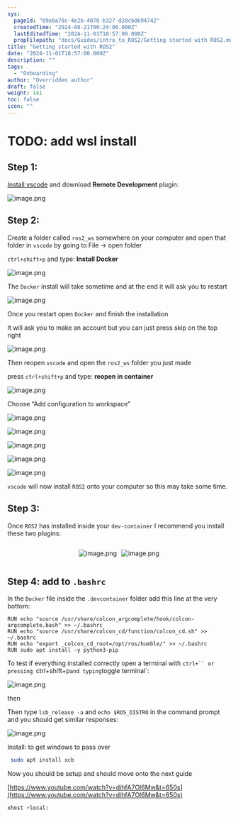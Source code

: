 ```yaml
---
sys:
  pageId: "89e0a78c-4e2b-4070-b327-d28cb0694742"
  createdTime: "2024-08-21T00:24:00.000Z"
  lastEditedTime: "2024-11-01T18:57:00.000Z"
  propFilepath: "docs/Guides/intro_to_ROS2/Getting started with ROS2.md"
title: "Getting started with ROS2"
date: "2024-11-01T18:57:00.000Z"
description: ""
tags:
  - "Onboarding"
author: "Overridden author"
draft: false
weight: 141
toc: false
icon: ""
---
```


# TODO: add wsl install

## Step 1:

[Install vscode](https://code.visualstudio.com/download) and download **Remote Development** plugin:

![image.png](https://prod-files-secure.s3.us-west-2.amazonaws.com/d518164a-d88e-44d1-a4ee-3adb3bd8bce0/efb52993-1881-4a40-b95e-6f020334f022/image.png?X-Amz-Algorithm=AWS4-HMAC-SHA256&X-Amz-Content-Sha256=UNSIGNED-PAYLOAD&X-Amz-Credential=ASIAZI2LB4662CNIWKC3%2F20250226%2Fus-west-2%2Fs3%2Faws4_request&X-Amz-Date=20250226T070811Z&X-Amz-Expires=3600&X-Amz-Security-Token=IQoJb3JpZ2luX2VjEB4aCXVzLXdlc3QtMiJHMEUCIAu3wuVy7iKpv0x62ss4NtJW0Qs4%2F9x8gFx2HV484cHIAiEAyapFyr5ItFeCi5Yne1OVJ47pqbrP9blNUseXSkEDBgUq%2FwMIVxAAGgw2Mzc0MjMxODM4MDUiDDFk3tBRb7tEgYIuYSrcAxfDJ1M3UyPqbAVA4cgapDnntOEYZm%2FD%2B5fHcy1QXxAX7H4JtaEoDfIAWEuju7iVBCHo0PGa9oCok2cOjZdeP6X%2F4NYi9D%2FaO10n3PRGpGScdO%2BWsmYO0WTbBtAVP%2Fs1U2AcbTEgvl65SteGjDlQ%2FmRIi0ZkZmaNTPMTbI4nbBZuHqJsdu88uG%2B9WABXEQ42Nv%2B%2F3w9%2BjDoTxXPQSj%2BOlaayriSiYCMzNQZlTi4ay7NzGpXFbA4ZuqOYzVE7w4Nn50bfGwMwNMpzprrJFfScJ9LMmvKiyM%2BPm%2F1wWhVWl5O412TCwxQR01vin8eyO9pbk2pD5LBeg%2FWOg1ha%2BG8aBsuEQF0X1etHHmJ%2B%2FEpkUTDuz4TTssWtzF%2BMpDSDH6%2FRqT2%2FXwJWJlKekjg0acbfOzCFY4en0M%2FUth0LNjaGVHl150qH%2FNFB6TBYaV0bpcN7z7jir%2FVho6UW5Q0V%2FTsbMivPnF%2F0UbqhV581TtZ3xiEe0L19Dp8d5YRTUVqduQqzkH5IfdrEMfr6q9jBlLeWdDPON8oGMSQJZ21gAPv6jhGxxQVtVrDqYb9IVNKRfdCNig3%2FhYmQyZZQSRrW4zc8bck57W2Hc1l55d6H7VWaEnNB6%2BpazGV3ulSYP9gLMIzj%2Br0GOqUBnCTkPQAzhBsccDS%2F%2BEtyU3KK11o7%2FDQ2Vylk2WApu%2Fb7%2B6CMD3bt4shQWb9cDd5Qv1G47oxzad9IYYxDMUiyPEncFFZgR2uzSdEudkknPWI46Zy1wiZUfOfzYV8Io%2F8BMB4b89cAD0icA1NiiP5gi57F4OYfG42g6rqFlCUsBbxyPdls73UfDIPG5HAx0ZzhGZUkiFxgVu2F9%2B3YGJXiSGjocmus&X-Amz-Signature=49e5dca354d66f96a0cc0caf76759eb989a77cd7a5747ef6705008c81c17ad60&X-Amz-SignedHeaders=host&x-id=GetObject)

## Step 2:

Create a folder called `ros2_ws` somewhere on your computer and open that folder in `vscode` by going to File → open folder 

`ctrl+shift+p` and type: **Install Docker**

![image.png](https://prod-files-secure.s3.us-west-2.amazonaws.com/d518164a-d88e-44d1-a4ee-3adb3bd8bce0/2269dc0e-1cd5-47ff-bceb-c04ad9b2eab0/image.png?X-Amz-Algorithm=AWS4-HMAC-SHA256&X-Amz-Content-Sha256=UNSIGNED-PAYLOAD&X-Amz-Credential=ASIAZI2LB4662CNIWKC3%2F20250226%2Fus-west-2%2Fs3%2Faws4_request&X-Amz-Date=20250226T070811Z&X-Amz-Expires=3600&X-Amz-Security-Token=IQoJb3JpZ2luX2VjEB4aCXVzLXdlc3QtMiJHMEUCIAu3wuVy7iKpv0x62ss4NtJW0Qs4%2F9x8gFx2HV484cHIAiEAyapFyr5ItFeCi5Yne1OVJ47pqbrP9blNUseXSkEDBgUq%2FwMIVxAAGgw2Mzc0MjMxODM4MDUiDDFk3tBRb7tEgYIuYSrcAxfDJ1M3UyPqbAVA4cgapDnntOEYZm%2FD%2B5fHcy1QXxAX7H4JtaEoDfIAWEuju7iVBCHo0PGa9oCok2cOjZdeP6X%2F4NYi9D%2FaO10n3PRGpGScdO%2BWsmYO0WTbBtAVP%2Fs1U2AcbTEgvl65SteGjDlQ%2FmRIi0ZkZmaNTPMTbI4nbBZuHqJsdu88uG%2B9WABXEQ42Nv%2B%2F3w9%2BjDoTxXPQSj%2BOlaayriSiYCMzNQZlTi4ay7NzGpXFbA4ZuqOYzVE7w4Nn50bfGwMwNMpzprrJFfScJ9LMmvKiyM%2BPm%2F1wWhVWl5O412TCwxQR01vin8eyO9pbk2pD5LBeg%2FWOg1ha%2BG8aBsuEQF0X1etHHmJ%2B%2FEpkUTDuz4TTssWtzF%2BMpDSDH6%2FRqT2%2FXwJWJlKekjg0acbfOzCFY4en0M%2FUth0LNjaGVHl150qH%2FNFB6TBYaV0bpcN7z7jir%2FVho6UW5Q0V%2FTsbMivPnF%2F0UbqhV581TtZ3xiEe0L19Dp8d5YRTUVqduQqzkH5IfdrEMfr6q9jBlLeWdDPON8oGMSQJZ21gAPv6jhGxxQVtVrDqYb9IVNKRfdCNig3%2FhYmQyZZQSRrW4zc8bck57W2Hc1l55d6H7VWaEnNB6%2BpazGV3ulSYP9gLMIzj%2Br0GOqUBnCTkPQAzhBsccDS%2F%2BEtyU3KK11o7%2FDQ2Vylk2WApu%2Fb7%2B6CMD3bt4shQWb9cDd5Qv1G47oxzad9IYYxDMUiyPEncFFZgR2uzSdEudkknPWI46Zy1wiZUfOfzYV8Io%2F8BMB4b89cAD0icA1NiiP5gi57F4OYfG42g6rqFlCUsBbxyPdls73UfDIPG5HAx0ZzhGZUkiFxgVu2F9%2B3YGJXiSGjocmus&X-Amz-Signature=536ef47812f2f1bc5530fba5f46c4631de23084cc013406768a8ddc45cb18c37&X-Amz-SignedHeaders=host&x-id=GetObject)

The `Docker` install will take sometime and at the end it will ask you to restart

![image.png](https://prod-files-secure.s3.us-west-2.amazonaws.com/d518164a-d88e-44d1-a4ee-3adb3bd8bce0/ed233f78-be33-4b1f-b89c-9c346c0e961e/image.png?X-Amz-Algorithm=AWS4-HMAC-SHA256&X-Amz-Content-Sha256=UNSIGNED-PAYLOAD&X-Amz-Credential=ASIAZI2LB4662CNIWKC3%2F20250226%2Fus-west-2%2Fs3%2Faws4_request&X-Amz-Date=20250226T070811Z&X-Amz-Expires=3600&X-Amz-Security-Token=IQoJb3JpZ2luX2VjEB4aCXVzLXdlc3QtMiJHMEUCIAu3wuVy7iKpv0x62ss4NtJW0Qs4%2F9x8gFx2HV484cHIAiEAyapFyr5ItFeCi5Yne1OVJ47pqbrP9blNUseXSkEDBgUq%2FwMIVxAAGgw2Mzc0MjMxODM4MDUiDDFk3tBRb7tEgYIuYSrcAxfDJ1M3UyPqbAVA4cgapDnntOEYZm%2FD%2B5fHcy1QXxAX7H4JtaEoDfIAWEuju7iVBCHo0PGa9oCok2cOjZdeP6X%2F4NYi9D%2FaO10n3PRGpGScdO%2BWsmYO0WTbBtAVP%2Fs1U2AcbTEgvl65SteGjDlQ%2FmRIi0ZkZmaNTPMTbI4nbBZuHqJsdu88uG%2B9WABXEQ42Nv%2B%2F3w9%2BjDoTxXPQSj%2BOlaayriSiYCMzNQZlTi4ay7NzGpXFbA4ZuqOYzVE7w4Nn50bfGwMwNMpzprrJFfScJ9LMmvKiyM%2BPm%2F1wWhVWl5O412TCwxQR01vin8eyO9pbk2pD5LBeg%2FWOg1ha%2BG8aBsuEQF0X1etHHmJ%2B%2FEpkUTDuz4TTssWtzF%2BMpDSDH6%2FRqT2%2FXwJWJlKekjg0acbfOzCFY4en0M%2FUth0LNjaGVHl150qH%2FNFB6TBYaV0bpcN7z7jir%2FVho6UW5Q0V%2FTsbMivPnF%2F0UbqhV581TtZ3xiEe0L19Dp8d5YRTUVqduQqzkH5IfdrEMfr6q9jBlLeWdDPON8oGMSQJZ21gAPv6jhGxxQVtVrDqYb9IVNKRfdCNig3%2FhYmQyZZQSRrW4zc8bck57W2Hc1l55d6H7VWaEnNB6%2BpazGV3ulSYP9gLMIzj%2Br0GOqUBnCTkPQAzhBsccDS%2F%2BEtyU3KK11o7%2FDQ2Vylk2WApu%2Fb7%2B6CMD3bt4shQWb9cDd5Qv1G47oxzad9IYYxDMUiyPEncFFZgR2uzSdEudkknPWI46Zy1wiZUfOfzYV8Io%2F8BMB4b89cAD0icA1NiiP5gi57F4OYfG42g6rqFlCUsBbxyPdls73UfDIPG5HAx0ZzhGZUkiFxgVu2F9%2B3YGJXiSGjocmus&X-Amz-Signature=36870829e65784299e750f8853acaeb68f45ea784e351fbc61fc37589485e517&X-Amz-SignedHeaders=host&x-id=GetObject)

Once you restart open `Docker` and finish the installation

It will ask you to make an account but you can just press skip on the top right

![image.png](https://prod-files-secure.s3.us-west-2.amazonaws.com/d518164a-d88e-44d1-a4ee-3adb3bd8bce0/21010ad9-1659-4fd9-9f59-9932a09b2a3d/image.png?X-Amz-Algorithm=AWS4-HMAC-SHA256&X-Amz-Content-Sha256=UNSIGNED-PAYLOAD&X-Amz-Credential=ASIAZI2LB4662CNIWKC3%2F20250226%2Fus-west-2%2Fs3%2Faws4_request&X-Amz-Date=20250226T070811Z&X-Amz-Expires=3600&X-Amz-Security-Token=IQoJb3JpZ2luX2VjEB4aCXVzLXdlc3QtMiJHMEUCIAu3wuVy7iKpv0x62ss4NtJW0Qs4%2F9x8gFx2HV484cHIAiEAyapFyr5ItFeCi5Yne1OVJ47pqbrP9blNUseXSkEDBgUq%2FwMIVxAAGgw2Mzc0MjMxODM4MDUiDDFk3tBRb7tEgYIuYSrcAxfDJ1M3UyPqbAVA4cgapDnntOEYZm%2FD%2B5fHcy1QXxAX7H4JtaEoDfIAWEuju7iVBCHo0PGa9oCok2cOjZdeP6X%2F4NYi9D%2FaO10n3PRGpGScdO%2BWsmYO0WTbBtAVP%2Fs1U2AcbTEgvl65SteGjDlQ%2FmRIi0ZkZmaNTPMTbI4nbBZuHqJsdu88uG%2B9WABXEQ42Nv%2B%2F3w9%2BjDoTxXPQSj%2BOlaayriSiYCMzNQZlTi4ay7NzGpXFbA4ZuqOYzVE7w4Nn50bfGwMwNMpzprrJFfScJ9LMmvKiyM%2BPm%2F1wWhVWl5O412TCwxQR01vin8eyO9pbk2pD5LBeg%2FWOg1ha%2BG8aBsuEQF0X1etHHmJ%2B%2FEpkUTDuz4TTssWtzF%2BMpDSDH6%2FRqT2%2FXwJWJlKekjg0acbfOzCFY4en0M%2FUth0LNjaGVHl150qH%2FNFB6TBYaV0bpcN7z7jir%2FVho6UW5Q0V%2FTsbMivPnF%2F0UbqhV581TtZ3xiEe0L19Dp8d5YRTUVqduQqzkH5IfdrEMfr6q9jBlLeWdDPON8oGMSQJZ21gAPv6jhGxxQVtVrDqYb9IVNKRfdCNig3%2FhYmQyZZQSRrW4zc8bck57W2Hc1l55d6H7VWaEnNB6%2BpazGV3ulSYP9gLMIzj%2Br0GOqUBnCTkPQAzhBsccDS%2F%2BEtyU3KK11o7%2FDQ2Vylk2WApu%2Fb7%2B6CMD3bt4shQWb9cDd5Qv1G47oxzad9IYYxDMUiyPEncFFZgR2uzSdEudkknPWI46Zy1wiZUfOfzYV8Io%2F8BMB4b89cAD0icA1NiiP5gi57F4OYfG42g6rqFlCUsBbxyPdls73UfDIPG5HAx0ZzhGZUkiFxgVu2F9%2B3YGJXiSGjocmus&X-Amz-Signature=60c74e6bc124f2fb105f24354f950ee3db090428bd69f00c3712b8ee80f30357&X-Amz-SignedHeaders=host&x-id=GetObject)

Then reopen `vscode` and open the `ros2_ws` folder you just made

press `ctrl+shift+p` and type: **reopen in container**

![image.png](https://prod-files-secure.s3.us-west-2.amazonaws.com/d518164a-d88e-44d1-a4ee-3adb3bd8bce0/4e93b8c2-41ad-488c-8095-c74205196118/image.png?X-Amz-Algorithm=AWS4-HMAC-SHA256&X-Amz-Content-Sha256=UNSIGNED-PAYLOAD&X-Amz-Credential=ASIAZI2LB4662CNIWKC3%2F20250226%2Fus-west-2%2Fs3%2Faws4_request&X-Amz-Date=20250226T070811Z&X-Amz-Expires=3600&X-Amz-Security-Token=IQoJb3JpZ2luX2VjEB4aCXVzLXdlc3QtMiJHMEUCIAu3wuVy7iKpv0x62ss4NtJW0Qs4%2F9x8gFx2HV484cHIAiEAyapFyr5ItFeCi5Yne1OVJ47pqbrP9blNUseXSkEDBgUq%2FwMIVxAAGgw2Mzc0MjMxODM4MDUiDDFk3tBRb7tEgYIuYSrcAxfDJ1M3UyPqbAVA4cgapDnntOEYZm%2FD%2B5fHcy1QXxAX7H4JtaEoDfIAWEuju7iVBCHo0PGa9oCok2cOjZdeP6X%2F4NYi9D%2FaO10n3PRGpGScdO%2BWsmYO0WTbBtAVP%2Fs1U2AcbTEgvl65SteGjDlQ%2FmRIi0ZkZmaNTPMTbI4nbBZuHqJsdu88uG%2B9WABXEQ42Nv%2B%2F3w9%2BjDoTxXPQSj%2BOlaayriSiYCMzNQZlTi4ay7NzGpXFbA4ZuqOYzVE7w4Nn50bfGwMwNMpzprrJFfScJ9LMmvKiyM%2BPm%2F1wWhVWl5O412TCwxQR01vin8eyO9pbk2pD5LBeg%2FWOg1ha%2BG8aBsuEQF0X1etHHmJ%2B%2FEpkUTDuz4TTssWtzF%2BMpDSDH6%2FRqT2%2FXwJWJlKekjg0acbfOzCFY4en0M%2FUth0LNjaGVHl150qH%2FNFB6TBYaV0bpcN7z7jir%2FVho6UW5Q0V%2FTsbMivPnF%2F0UbqhV581TtZ3xiEe0L19Dp8d5YRTUVqduQqzkH5IfdrEMfr6q9jBlLeWdDPON8oGMSQJZ21gAPv6jhGxxQVtVrDqYb9IVNKRfdCNig3%2FhYmQyZZQSRrW4zc8bck57W2Hc1l55d6H7VWaEnNB6%2BpazGV3ulSYP9gLMIzj%2Br0GOqUBnCTkPQAzhBsccDS%2F%2BEtyU3KK11o7%2FDQ2Vylk2WApu%2Fb7%2B6CMD3bt4shQWb9cDd5Qv1G47oxzad9IYYxDMUiyPEncFFZgR2uzSdEudkknPWI46Zy1wiZUfOfzYV8Io%2F8BMB4b89cAD0icA1NiiP5gi57F4OYfG42g6rqFlCUsBbxyPdls73UfDIPG5HAx0ZzhGZUkiFxgVu2F9%2B3YGJXiSGjocmus&X-Amz-Signature=603fe81479150d65183d485aea05c734ebbac47e518bdde97e3220e0daea7d48&X-Amz-SignedHeaders=host&x-id=GetObject)

Choose “Add configuration to workspace”

![image.png](https://prod-files-secure.s3.us-west-2.amazonaws.com/d518164a-d88e-44d1-a4ee-3adb3bd8bce0/9560b282-5060-4989-ba37-97e7b2c22476/image.png?X-Amz-Algorithm=AWS4-HMAC-SHA256&X-Amz-Content-Sha256=UNSIGNED-PAYLOAD&X-Amz-Credential=ASIAZI2LB4662CNIWKC3%2F20250226%2Fus-west-2%2Fs3%2Faws4_request&X-Amz-Date=20250226T070811Z&X-Amz-Expires=3600&X-Amz-Security-Token=IQoJb3JpZ2luX2VjEB4aCXVzLXdlc3QtMiJHMEUCIAu3wuVy7iKpv0x62ss4NtJW0Qs4%2F9x8gFx2HV484cHIAiEAyapFyr5ItFeCi5Yne1OVJ47pqbrP9blNUseXSkEDBgUq%2FwMIVxAAGgw2Mzc0MjMxODM4MDUiDDFk3tBRb7tEgYIuYSrcAxfDJ1M3UyPqbAVA4cgapDnntOEYZm%2FD%2B5fHcy1QXxAX7H4JtaEoDfIAWEuju7iVBCHo0PGa9oCok2cOjZdeP6X%2F4NYi9D%2FaO10n3PRGpGScdO%2BWsmYO0WTbBtAVP%2Fs1U2AcbTEgvl65SteGjDlQ%2FmRIi0ZkZmaNTPMTbI4nbBZuHqJsdu88uG%2B9WABXEQ42Nv%2B%2F3w9%2BjDoTxXPQSj%2BOlaayriSiYCMzNQZlTi4ay7NzGpXFbA4ZuqOYzVE7w4Nn50bfGwMwNMpzprrJFfScJ9LMmvKiyM%2BPm%2F1wWhVWl5O412TCwxQR01vin8eyO9pbk2pD5LBeg%2FWOg1ha%2BG8aBsuEQF0X1etHHmJ%2B%2FEpkUTDuz4TTssWtzF%2BMpDSDH6%2FRqT2%2FXwJWJlKekjg0acbfOzCFY4en0M%2FUth0LNjaGVHl150qH%2FNFB6TBYaV0bpcN7z7jir%2FVho6UW5Q0V%2FTsbMivPnF%2F0UbqhV581TtZ3xiEe0L19Dp8d5YRTUVqduQqzkH5IfdrEMfr6q9jBlLeWdDPON8oGMSQJZ21gAPv6jhGxxQVtVrDqYb9IVNKRfdCNig3%2FhYmQyZZQSRrW4zc8bck57W2Hc1l55d6H7VWaEnNB6%2BpazGV3ulSYP9gLMIzj%2Br0GOqUBnCTkPQAzhBsccDS%2F%2BEtyU3KK11o7%2FDQ2Vylk2WApu%2Fb7%2B6CMD3bt4shQWb9cDd5Qv1G47oxzad9IYYxDMUiyPEncFFZgR2uzSdEudkknPWI46Zy1wiZUfOfzYV8Io%2F8BMB4b89cAD0icA1NiiP5gi57F4OYfG42g6rqFlCUsBbxyPdls73UfDIPG5HAx0ZzhGZUkiFxgVu2F9%2B3YGJXiSGjocmus&X-Amz-Signature=3b27a3526d4abffa7d98c6491ca03241e086b7a41ac2cb9f61c948f0808a24f5&X-Amz-SignedHeaders=host&x-id=GetObject)

![image.png](https://prod-files-secure.s3.us-west-2.amazonaws.com/d518164a-d88e-44d1-a4ee-3adb3bd8bce0/2ee63f81-886b-48e8-a553-dc6e5eac99e4/image.png?X-Amz-Algorithm=AWS4-HMAC-SHA256&X-Amz-Content-Sha256=UNSIGNED-PAYLOAD&X-Amz-Credential=ASIAZI2LB4662CNIWKC3%2F20250226%2Fus-west-2%2Fs3%2Faws4_request&X-Amz-Date=20250226T070811Z&X-Amz-Expires=3600&X-Amz-Security-Token=IQoJb3JpZ2luX2VjEB4aCXVzLXdlc3QtMiJHMEUCIAu3wuVy7iKpv0x62ss4NtJW0Qs4%2F9x8gFx2HV484cHIAiEAyapFyr5ItFeCi5Yne1OVJ47pqbrP9blNUseXSkEDBgUq%2FwMIVxAAGgw2Mzc0MjMxODM4MDUiDDFk3tBRb7tEgYIuYSrcAxfDJ1M3UyPqbAVA4cgapDnntOEYZm%2FD%2B5fHcy1QXxAX7H4JtaEoDfIAWEuju7iVBCHo0PGa9oCok2cOjZdeP6X%2F4NYi9D%2FaO10n3PRGpGScdO%2BWsmYO0WTbBtAVP%2Fs1U2AcbTEgvl65SteGjDlQ%2FmRIi0ZkZmaNTPMTbI4nbBZuHqJsdu88uG%2B9WABXEQ42Nv%2B%2F3w9%2BjDoTxXPQSj%2BOlaayriSiYCMzNQZlTi4ay7NzGpXFbA4ZuqOYzVE7w4Nn50bfGwMwNMpzprrJFfScJ9LMmvKiyM%2BPm%2F1wWhVWl5O412TCwxQR01vin8eyO9pbk2pD5LBeg%2FWOg1ha%2BG8aBsuEQF0X1etHHmJ%2B%2FEpkUTDuz4TTssWtzF%2BMpDSDH6%2FRqT2%2FXwJWJlKekjg0acbfOzCFY4en0M%2FUth0LNjaGVHl150qH%2FNFB6TBYaV0bpcN7z7jir%2FVho6UW5Q0V%2FTsbMivPnF%2F0UbqhV581TtZ3xiEe0L19Dp8d5YRTUVqduQqzkH5IfdrEMfr6q9jBlLeWdDPON8oGMSQJZ21gAPv6jhGxxQVtVrDqYb9IVNKRfdCNig3%2FhYmQyZZQSRrW4zc8bck57W2Hc1l55d6H7VWaEnNB6%2BpazGV3ulSYP9gLMIzj%2Br0GOqUBnCTkPQAzhBsccDS%2F%2BEtyU3KK11o7%2FDQ2Vylk2WApu%2Fb7%2B6CMD3bt4shQWb9cDd5Qv1G47oxzad9IYYxDMUiyPEncFFZgR2uzSdEudkknPWI46Zy1wiZUfOfzYV8Io%2F8BMB4b89cAD0icA1NiiP5gi57F4OYfG42g6rqFlCUsBbxyPdls73UfDIPG5HAx0ZzhGZUkiFxgVu2F9%2B3YGJXiSGjocmus&X-Amz-Signature=7b5a2d652f6b68f64bed911e5556c4dfad3254e9fd6964cd9e1473f07619a5c8&X-Amz-SignedHeaders=host&x-id=GetObject)

![image.png](https://prod-files-secure.s3.us-west-2.amazonaws.com/d518164a-d88e-44d1-a4ee-3adb3bd8bce0/ae1580b2-b048-407e-aed9-b584224a7a04/image.png?X-Amz-Algorithm=AWS4-HMAC-SHA256&X-Amz-Content-Sha256=UNSIGNED-PAYLOAD&X-Amz-Credential=ASIAZI2LB4662CNIWKC3%2F20250226%2Fus-west-2%2Fs3%2Faws4_request&X-Amz-Date=20250226T070811Z&X-Amz-Expires=3600&X-Amz-Security-Token=IQoJb3JpZ2luX2VjEB4aCXVzLXdlc3QtMiJHMEUCIAu3wuVy7iKpv0x62ss4NtJW0Qs4%2F9x8gFx2HV484cHIAiEAyapFyr5ItFeCi5Yne1OVJ47pqbrP9blNUseXSkEDBgUq%2FwMIVxAAGgw2Mzc0MjMxODM4MDUiDDFk3tBRb7tEgYIuYSrcAxfDJ1M3UyPqbAVA4cgapDnntOEYZm%2FD%2B5fHcy1QXxAX7H4JtaEoDfIAWEuju7iVBCHo0PGa9oCok2cOjZdeP6X%2F4NYi9D%2FaO10n3PRGpGScdO%2BWsmYO0WTbBtAVP%2Fs1U2AcbTEgvl65SteGjDlQ%2FmRIi0ZkZmaNTPMTbI4nbBZuHqJsdu88uG%2B9WABXEQ42Nv%2B%2F3w9%2BjDoTxXPQSj%2BOlaayriSiYCMzNQZlTi4ay7NzGpXFbA4ZuqOYzVE7w4Nn50bfGwMwNMpzprrJFfScJ9LMmvKiyM%2BPm%2F1wWhVWl5O412TCwxQR01vin8eyO9pbk2pD5LBeg%2FWOg1ha%2BG8aBsuEQF0X1etHHmJ%2B%2FEpkUTDuz4TTssWtzF%2BMpDSDH6%2FRqT2%2FXwJWJlKekjg0acbfOzCFY4en0M%2FUth0LNjaGVHl150qH%2FNFB6TBYaV0bpcN7z7jir%2FVho6UW5Q0V%2FTsbMivPnF%2F0UbqhV581TtZ3xiEe0L19Dp8d5YRTUVqduQqzkH5IfdrEMfr6q9jBlLeWdDPON8oGMSQJZ21gAPv6jhGxxQVtVrDqYb9IVNKRfdCNig3%2FhYmQyZZQSRrW4zc8bck57W2Hc1l55d6H7VWaEnNB6%2BpazGV3ulSYP9gLMIzj%2Br0GOqUBnCTkPQAzhBsccDS%2F%2BEtyU3KK11o7%2FDQ2Vylk2WApu%2Fb7%2B6CMD3bt4shQWb9cDd5Qv1G47oxzad9IYYxDMUiyPEncFFZgR2uzSdEudkknPWI46Zy1wiZUfOfzYV8Io%2F8BMB4b89cAD0icA1NiiP5gi57F4OYfG42g6rqFlCUsBbxyPdls73UfDIPG5HAx0ZzhGZUkiFxgVu2F9%2B3YGJXiSGjocmus&X-Amz-Signature=a753fb4efa37de11f3dfa8ec01f24e976b8a5223182c4481d5082a50436eb499&X-Amz-SignedHeaders=host&x-id=GetObject)

![image.png](https://prod-files-secure.s3.us-west-2.amazonaws.com/d518164a-d88e-44d1-a4ee-3adb3bd8bce0/53255b28-f75e-430f-b9e3-c0ac8577e42b/image.png?X-Amz-Algorithm=AWS4-HMAC-SHA256&X-Amz-Content-Sha256=UNSIGNED-PAYLOAD&X-Amz-Credential=ASIAZI2LB4662CNIWKC3%2F20250226%2Fus-west-2%2Fs3%2Faws4_request&X-Amz-Date=20250226T070811Z&X-Amz-Expires=3600&X-Amz-Security-Token=IQoJb3JpZ2luX2VjEB4aCXVzLXdlc3QtMiJHMEUCIAu3wuVy7iKpv0x62ss4NtJW0Qs4%2F9x8gFx2HV484cHIAiEAyapFyr5ItFeCi5Yne1OVJ47pqbrP9blNUseXSkEDBgUq%2FwMIVxAAGgw2Mzc0MjMxODM4MDUiDDFk3tBRb7tEgYIuYSrcAxfDJ1M3UyPqbAVA4cgapDnntOEYZm%2FD%2B5fHcy1QXxAX7H4JtaEoDfIAWEuju7iVBCHo0PGa9oCok2cOjZdeP6X%2F4NYi9D%2FaO10n3PRGpGScdO%2BWsmYO0WTbBtAVP%2Fs1U2AcbTEgvl65SteGjDlQ%2FmRIi0ZkZmaNTPMTbI4nbBZuHqJsdu88uG%2B9WABXEQ42Nv%2B%2F3w9%2BjDoTxXPQSj%2BOlaayriSiYCMzNQZlTi4ay7NzGpXFbA4ZuqOYzVE7w4Nn50bfGwMwNMpzprrJFfScJ9LMmvKiyM%2BPm%2F1wWhVWl5O412TCwxQR01vin8eyO9pbk2pD5LBeg%2FWOg1ha%2BG8aBsuEQF0X1etHHmJ%2B%2FEpkUTDuz4TTssWtzF%2BMpDSDH6%2FRqT2%2FXwJWJlKekjg0acbfOzCFY4en0M%2FUth0LNjaGVHl150qH%2FNFB6TBYaV0bpcN7z7jir%2FVho6UW5Q0V%2FTsbMivPnF%2F0UbqhV581TtZ3xiEe0L19Dp8d5YRTUVqduQqzkH5IfdrEMfr6q9jBlLeWdDPON8oGMSQJZ21gAPv6jhGxxQVtVrDqYb9IVNKRfdCNig3%2FhYmQyZZQSRrW4zc8bck57W2Hc1l55d6H7VWaEnNB6%2BpazGV3ulSYP9gLMIzj%2Br0GOqUBnCTkPQAzhBsccDS%2F%2BEtyU3KK11o7%2FDQ2Vylk2WApu%2Fb7%2B6CMD3bt4shQWb9cDd5Qv1G47oxzad9IYYxDMUiyPEncFFZgR2uzSdEudkknPWI46Zy1wiZUfOfzYV8Io%2F8BMB4b89cAD0icA1NiiP5gi57F4OYfG42g6rqFlCUsBbxyPdls73UfDIPG5HAx0ZzhGZUkiFxgVu2F9%2B3YGJXiSGjocmus&X-Amz-Signature=39b0c7cb052d87b706c8641f2ee17006b4479079d6849eb11fc5d1d14c5e1780&X-Amz-SignedHeaders=host&x-id=GetObject)

![image.png](https://prod-files-secure.s3.us-west-2.amazonaws.com/d518164a-d88e-44d1-a4ee-3adb3bd8bce0/7c562767-5af9-4ffb-97d1-327bcdf4ee00/image.png?X-Amz-Algorithm=AWS4-HMAC-SHA256&X-Amz-Content-Sha256=UNSIGNED-PAYLOAD&X-Amz-Credential=ASIAZI2LB4662CNIWKC3%2F20250226%2Fus-west-2%2Fs3%2Faws4_request&X-Amz-Date=20250226T070811Z&X-Amz-Expires=3600&X-Amz-Security-Token=IQoJb3JpZ2luX2VjEB4aCXVzLXdlc3QtMiJHMEUCIAu3wuVy7iKpv0x62ss4NtJW0Qs4%2F9x8gFx2HV484cHIAiEAyapFyr5ItFeCi5Yne1OVJ47pqbrP9blNUseXSkEDBgUq%2FwMIVxAAGgw2Mzc0MjMxODM4MDUiDDFk3tBRb7tEgYIuYSrcAxfDJ1M3UyPqbAVA4cgapDnntOEYZm%2FD%2B5fHcy1QXxAX7H4JtaEoDfIAWEuju7iVBCHo0PGa9oCok2cOjZdeP6X%2F4NYi9D%2FaO10n3PRGpGScdO%2BWsmYO0WTbBtAVP%2Fs1U2AcbTEgvl65SteGjDlQ%2FmRIi0ZkZmaNTPMTbI4nbBZuHqJsdu88uG%2B9WABXEQ42Nv%2B%2F3w9%2BjDoTxXPQSj%2BOlaayriSiYCMzNQZlTi4ay7NzGpXFbA4ZuqOYzVE7w4Nn50bfGwMwNMpzprrJFfScJ9LMmvKiyM%2BPm%2F1wWhVWl5O412TCwxQR01vin8eyO9pbk2pD5LBeg%2FWOg1ha%2BG8aBsuEQF0X1etHHmJ%2B%2FEpkUTDuz4TTssWtzF%2BMpDSDH6%2FRqT2%2FXwJWJlKekjg0acbfOzCFY4en0M%2FUth0LNjaGVHl150qH%2FNFB6TBYaV0bpcN7z7jir%2FVho6UW5Q0V%2FTsbMivPnF%2F0UbqhV581TtZ3xiEe0L19Dp8d5YRTUVqduQqzkH5IfdrEMfr6q9jBlLeWdDPON8oGMSQJZ21gAPv6jhGxxQVtVrDqYb9IVNKRfdCNig3%2FhYmQyZZQSRrW4zc8bck57W2Hc1l55d6H7VWaEnNB6%2BpazGV3ulSYP9gLMIzj%2Br0GOqUBnCTkPQAzhBsccDS%2F%2BEtyU3KK11o7%2FDQ2Vylk2WApu%2Fb7%2B6CMD3bt4shQWb9cDd5Qv1G47oxzad9IYYxDMUiyPEncFFZgR2uzSdEudkknPWI46Zy1wiZUfOfzYV8Io%2F8BMB4b89cAD0icA1NiiP5gi57F4OYfG42g6rqFlCUsBbxyPdls73UfDIPG5HAx0ZzhGZUkiFxgVu2F9%2B3YGJXiSGjocmus&X-Amz-Signature=73df2a4d172220bc4e24ff0a7c6d1e800334b8f237e5f8fd46e04d8dc189ad86&X-Amz-SignedHeaders=host&x-id=GetObject)

`vscode` will now install `ROS2` onto your computer so this may take some time.

## Step 3:

Once `ROS2` has installed inside your `dev-container` I recommend you install these two plugins:

<div style="display: flex;flex-direction: row; column-gap:10px; max-width: 630px;justify-content: center;">
<div>

![image.png](https://prod-files-secure.s3.us-west-2.amazonaws.com/d518164a-d88e-44d1-a4ee-3adb3bd8bce0/3fc3d550-5a54-4ba1-ba6b-faa01cdb7369/image.png?X-Amz-Algorithm=AWS4-HMAC-SHA256&X-Amz-Content-Sha256=UNSIGNED-PAYLOAD&X-Amz-Credential=ASIAZI2LB466XFZW5EJ2%2F20250226%2Fus-west-2%2Fs3%2Faws4_request&X-Amz-Date=20250226T070814Z&X-Amz-Expires=3600&X-Amz-Security-Token=IQoJb3JpZ2luX2VjEB4aCXVzLXdlc3QtMiJGMEQCICkb73G17GROqdbEg2Zs%2B10JxSWcMNb%2FADIKe5Pc1rhaAiAjr03NzreiR0IfYx3cD7j8TRVJE8EJqXQmddLWz9tszSr%2FAwhXEAAaDDYzNzQyMzE4MzgwNSIMdIP%2BBSdKXJmPzUIKKtwD0EohkGset8ftuCezdukOxzKgjO1hPZ9VNH2YnywfpdaIu5fnCKN7cJiIgpUdAhqrBXscO9juVJdOvW0xGlZvmOBjI0wE2ZnAMJh7fgj4e4YlXbxLWnI3PMZM4D%2FxYTBBI4aMnbxdMVVArCKpWZYy6Nea3cI4Hfwz%2BpTe2vdMLrdThheCfWbHVCly%2Bb4sbDzVsPxz%2BYl%2FKliIZBINXJ%2FLL0Bdgb%2FOZGdmOcqjUDmzJSqNVgTD71kW8hR37vYUQw2G9SJVg10mD%2FIo91O7Q4V2TUZD2jow0MJVfsJIXnW5Ywb7CziI3gVNVB7biSewXqraANCQyfoWjZdVC1MkNkns6fMeeT5i4Rsf1%2FlW%2F1xe1yeqAxrzu2%2FLJ2fhKhVfpb0N%2FEKUlFAPN2IteTIIipJ6DwjqRHMwyX4hJR0TAJ%2BoZECZP9YbwPdzUHRxeK5gepKIz88kYQ4ko4CZwnzXsslvX06YQxbswfA9UROl6oBw%2BH1iLCq8LggTDRGc7IiUxQ7Y2%2F6rczxnmykq7d05OPYB47EgKkSbBl5Uw3eUGuVtsxvd8EUCIim72O%2BhoxZtnNdkD2sHCRgKVUWkrBT%2BQZcBnizN2Kp6XDShq2RhPJvxbxM7%2F0tZ%2Fz6zJW1ykX8wzeL6vQY6pgFdSWYuTDNfBUb%2B3vdGELW4ZdGx2%2BNUHTSgHj0EXgRpE8jd5x0fjOCX2mxXH4qKmfulU5iRSW4Pl3%2B0Qa6KaOFJuwO2VNzNnyftFfLEVHEGo4DUY%2FGUrF9vx0MYY8fnk4GpL7FVpounMhLoU%2Bcc6IjhADfO3213rmLN30dwm%2F4H%2FC51DYY3yVVuTuqNXOCwZcUNESe3ImSCZI%2B47NwRviSwRK1WfJVA&X-Amz-Signature=d1a6b733df2902a5c92e73a851678898072d56ec49c0b8e262e44c8aa6774aa2&X-Amz-SignedHeaders=host&x-id=GetObject)

</div>
<div>

![image.png](https://prod-files-secure.s3.us-west-2.amazonaws.com/d518164a-d88e-44d1-a4ee-3adb3bd8bce0/d994cc66-13c2-4093-a5a3-f84cf4601a82/image.png?X-Amz-Algorithm=AWS4-HMAC-SHA256&X-Amz-Content-Sha256=UNSIGNED-PAYLOAD&X-Amz-Credential=ASIAZI2LB466V753BVIO%2F20250226%2Fus-west-2%2Fs3%2Faws4_request&X-Amz-Date=20250226T070814Z&X-Amz-Expires=3600&X-Amz-Security-Token=IQoJb3JpZ2luX2VjEB4aCXVzLXdlc3QtMiJHMEUCIH%2BWpmVwTyms4CLwRjcldfJ9U9y6IDt2H58ZH0F32%2BisAiEA0LsdBSnH820YEHKbS3xtOVLqvf1osrgOuSynDg2MAscq%2FwMIVxAAGgw2Mzc0MjMxODM4MDUiDOe3JtUgnQTYU12roircAz4wzpNA7sVPDsyMkZUklaKAxY3bmA39WS2vzC9FCDMafzS9yIQW768f%2FFbC709TjUKO81dOKgkYESKlbcdkNeUp6t0E2BBmOo5u2d3LRUI%2BzmnsiL6z0lGNu7vj%2FG60jDoQBtk4iUoKY5jZMvlXQI56l0LgZ2Hj1eynt85whCmd17EWtCIkhmiAty0Pf4l1q62R0FAmNEvsGQIkUy0kgOBG3n8IKsKfLxWD3ZCNxjcgl%2FIs3thFhwqWf9Awd8UaEeFfmMI0gdq%2Fnvke9fXaoaxlqOqkYSQSD4R0nNbtRKo0ZmPCTxkpQT0dxfQ9bmJ1OxLSu4j81YsC%2BJxWt2Qkp35dnsXhzx%2BqjtwEbJlcYVU5iydGbiEOEqodOCAgZLKqsevP76Cz5e9yxQHhcmozx5sgU8xRj6PBqdWrW%2F2T1s2GGnnGTOSLlnrQ5KxgJiYsDd%2BaCO7Si9yk990oKi%2B6FYyUxTtnRrFtMPSCy1y%2BgTmSHfPqft3W%2BVro0M%2BVv7%2B028zrM6OHAmZitUjKfIs9zHSo0vrtd%2BrVjrW51Pzccw3Ar2AHWD5uUaicbAmLL0A4yh6yItK%2B7Iut7oZ9StOhiLPhlU61bnb36VrMn4lF3QCCdqQH1eheoIKsVUqyMO%2Fi%2Br0GOqUBPKx7sjHm2DKkkzNZk6DkjtD%2BCMDhHgIEK%2BFqZJeDH8oMA2t6k5VmRulpyWWVH4OON%2FjpHRrBmUPupZjndWpDrSq20A8lIjqgWalqZ3xhMF0kpKCDoJx%2FuqbEpWnb96bb6XRhHs3ZxtP0UvE8pyujZVTs4nSK%2FVzvvitsM218bvAOZM2RVY%2F7TdQm82RTKtfKU9oZ2%2FCnRBB0sqzIim8hkQBF7qnq&X-Amz-Signature=130b9204822946ead877ce2d3d502f5ec9c1cc1fc23a818292c609d8f91c2e07&X-Amz-SignedHeaders=host&x-id=GetObject)

</div>
</div>

## Step 4: add to `.bashrc`

In the `Docker` file inside the `.devcontainer` folder add this line at the very bottom: 

```docker
RUN echo "source /usr/share/colcon_argcomplete/hook/colcon-argcomplete.bash" >> ~/.bashrc
RUN echo "source /usr/share/colcon_cd/function/colcon_cd.sh" >> ~/.bashrc
RUN echo "export _colcon_cd_root=/opt/ros/humble/" >> ~/.bashrc
RUN sudo apt install -y python3-pip 
```

To test if everything installed correctly open a terminal with `ctrl+`` or pressing `ctrl+shift+p` and typing `toggle terminal`:

![image.png](https://prod-files-secure.s3.us-west-2.amazonaws.com/d518164a-d88e-44d1-a4ee-3adb3bd8bce0/6a4943d8-b04e-4c02-9a58-775f3384d1a5/image.png?X-Amz-Algorithm=AWS4-HMAC-SHA256&X-Amz-Content-Sha256=UNSIGNED-PAYLOAD&X-Amz-Credential=ASIAZI2LB4662CNIWKC3%2F20250226%2Fus-west-2%2Fs3%2Faws4_request&X-Amz-Date=20250226T070811Z&X-Amz-Expires=3600&X-Amz-Security-Token=IQoJb3JpZ2luX2VjEB4aCXVzLXdlc3QtMiJHMEUCIAu3wuVy7iKpv0x62ss4NtJW0Qs4%2F9x8gFx2HV484cHIAiEAyapFyr5ItFeCi5Yne1OVJ47pqbrP9blNUseXSkEDBgUq%2FwMIVxAAGgw2Mzc0MjMxODM4MDUiDDFk3tBRb7tEgYIuYSrcAxfDJ1M3UyPqbAVA4cgapDnntOEYZm%2FD%2B5fHcy1QXxAX7H4JtaEoDfIAWEuju7iVBCHo0PGa9oCok2cOjZdeP6X%2F4NYi9D%2FaO10n3PRGpGScdO%2BWsmYO0WTbBtAVP%2Fs1U2AcbTEgvl65SteGjDlQ%2FmRIi0ZkZmaNTPMTbI4nbBZuHqJsdu88uG%2B9WABXEQ42Nv%2B%2F3w9%2BjDoTxXPQSj%2BOlaayriSiYCMzNQZlTi4ay7NzGpXFbA4ZuqOYzVE7w4Nn50bfGwMwNMpzprrJFfScJ9LMmvKiyM%2BPm%2F1wWhVWl5O412TCwxQR01vin8eyO9pbk2pD5LBeg%2FWOg1ha%2BG8aBsuEQF0X1etHHmJ%2B%2FEpkUTDuz4TTssWtzF%2BMpDSDH6%2FRqT2%2FXwJWJlKekjg0acbfOzCFY4en0M%2FUth0LNjaGVHl150qH%2FNFB6TBYaV0bpcN7z7jir%2FVho6UW5Q0V%2FTsbMivPnF%2F0UbqhV581TtZ3xiEe0L19Dp8d5YRTUVqduQqzkH5IfdrEMfr6q9jBlLeWdDPON8oGMSQJZ21gAPv6jhGxxQVtVrDqYb9IVNKRfdCNig3%2FhYmQyZZQSRrW4zc8bck57W2Hc1l55d6H7VWaEnNB6%2BpazGV3ulSYP9gLMIzj%2Br0GOqUBnCTkPQAzhBsccDS%2F%2BEtyU3KK11o7%2FDQ2Vylk2WApu%2Fb7%2B6CMD3bt4shQWb9cDd5Qv1G47oxzad9IYYxDMUiyPEncFFZgR2uzSdEudkknPWI46Zy1wiZUfOfzYV8Io%2F8BMB4b89cAD0icA1NiiP5gi57F4OYfG42g6rqFlCUsBbxyPdls73UfDIPG5HAx0ZzhGZUkiFxgVu2F9%2B3YGJXiSGjocmus&X-Amz-Signature=ec47e64d56c25ab14ab7657449ab27ef4b1e4d27389f8ff7053fbef4c16011d9&X-Amz-SignedHeaders=host&x-id=GetObject)

then 

Then type `lsb_release -a` and `echo $ROS_DISTRO` in the command prompt and you should get similar responses:

![image.png](https://prod-files-secure.s3.us-west-2.amazonaws.com/d518164a-d88e-44d1-a4ee-3adb3bd8bce0/3e635dec-a805-4e85-8b9e-d000e5b71a4e/image.png?X-Amz-Algorithm=AWS4-HMAC-SHA256&X-Amz-Content-Sha256=UNSIGNED-PAYLOAD&X-Amz-Credential=ASIAZI2LB4662CNIWKC3%2F20250226%2Fus-west-2%2Fs3%2Faws4_request&X-Amz-Date=20250226T070811Z&X-Amz-Expires=3600&X-Amz-Security-Token=IQoJb3JpZ2luX2VjEB4aCXVzLXdlc3QtMiJHMEUCIAu3wuVy7iKpv0x62ss4NtJW0Qs4%2F9x8gFx2HV484cHIAiEAyapFyr5ItFeCi5Yne1OVJ47pqbrP9blNUseXSkEDBgUq%2FwMIVxAAGgw2Mzc0MjMxODM4MDUiDDFk3tBRb7tEgYIuYSrcAxfDJ1M3UyPqbAVA4cgapDnntOEYZm%2FD%2B5fHcy1QXxAX7H4JtaEoDfIAWEuju7iVBCHo0PGa9oCok2cOjZdeP6X%2F4NYi9D%2FaO10n3PRGpGScdO%2BWsmYO0WTbBtAVP%2Fs1U2AcbTEgvl65SteGjDlQ%2FmRIi0ZkZmaNTPMTbI4nbBZuHqJsdu88uG%2B9WABXEQ42Nv%2B%2F3w9%2BjDoTxXPQSj%2BOlaayriSiYCMzNQZlTi4ay7NzGpXFbA4ZuqOYzVE7w4Nn50bfGwMwNMpzprrJFfScJ9LMmvKiyM%2BPm%2F1wWhVWl5O412TCwxQR01vin8eyO9pbk2pD5LBeg%2FWOg1ha%2BG8aBsuEQF0X1etHHmJ%2B%2FEpkUTDuz4TTssWtzF%2BMpDSDH6%2FRqT2%2FXwJWJlKekjg0acbfOzCFY4en0M%2FUth0LNjaGVHl150qH%2FNFB6TBYaV0bpcN7z7jir%2FVho6UW5Q0V%2FTsbMivPnF%2F0UbqhV581TtZ3xiEe0L19Dp8d5YRTUVqduQqzkH5IfdrEMfr6q9jBlLeWdDPON8oGMSQJZ21gAPv6jhGxxQVtVrDqYb9IVNKRfdCNig3%2FhYmQyZZQSRrW4zc8bck57W2Hc1l55d6H7VWaEnNB6%2BpazGV3ulSYP9gLMIzj%2Br0GOqUBnCTkPQAzhBsccDS%2F%2BEtyU3KK11o7%2FDQ2Vylk2WApu%2Fb7%2B6CMD3bt4shQWb9cDd5Qv1G47oxzad9IYYxDMUiyPEncFFZgR2uzSdEudkknPWI46Zy1wiZUfOfzYV8Io%2F8BMB4b89cAD0icA1NiiP5gi57F4OYfG42g6rqFlCUsBbxyPdls73UfDIPG5HAx0ZzhGZUkiFxgVu2F9%2B3YGJXiSGjocmus&X-Amz-Signature=ffba5173646ef0791a446357d784a857c0298fc8a6874963bc8d67fe427930d0&X-Amz-SignedHeaders=host&x-id=GetObject)

Install:  to get windows to pass over

```bash
 sudo apt install xcb
```

Now you should be setup and should move onto the next guide 

[https://www.youtube.com/watch?v=dihfA7Ol6Mw&t=650s](https://www.youtube.com/watch?v=dihfA7Ol6Mw&t=650s)

```python
xhost +local:
```
